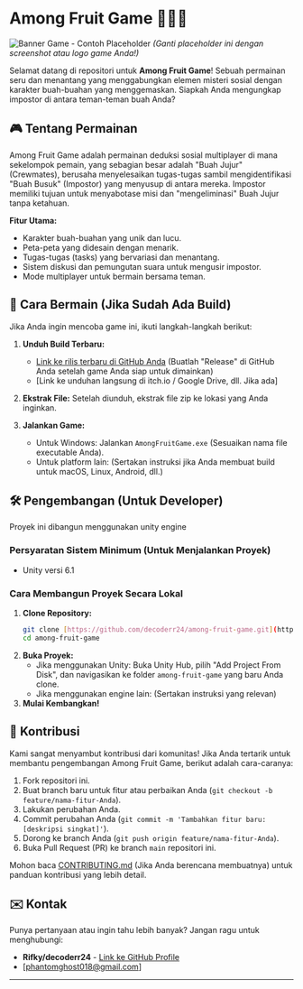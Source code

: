 # Among Fruit Game 🍎🍋🥝

![Banner Game - Contoh Placeholder](https://via.placeholder.com/800x400?text=Among+Fruit+Game+Banner)
*(Ganti placeholder ini dengan screenshot atau logo game Anda!)*

Selamat datang di repositori untuk **Among Fruit Game**! Sebuah permainan seru dan menantang yang menggabungkan elemen misteri sosial dengan karakter buah-buahan yang menggemaskan. Siapkah Anda mengungkap impostor di antara teman-teman buah Anda?

## 🎮 Tentang Permainan

Among Fruit Game adalah permainan deduksi sosial multiplayer di mana sekelompok pemain, yang sebagian besar adalah "Buah Jujur" (Crewmates), berusaha menyelesaikan tugas-tugas sambil mengidentifikasi "Buah Busuk" (Impostor) yang menyusup di antara mereka. Impostor memiliki tujuan untuk menyabotase misi dan "mengeliminasi" Buah Jujur tanpa ketahuan.

**Fitur Utama:**
* Karakter buah-buahan yang unik dan lucu.
* Peta-peta yang didesain dengan menarik.
* Tugas-tugas (tasks) yang bervariasi dan menantang.
* Sistem diskusi dan pemungutan suara untuk mengusir impostor.
* Mode multiplayer untuk bermain bersama teman.

## 🚀 Cara Bermain (Jika Sudah Ada Build)

Jika Anda ingin mencoba game ini, ikuti langkah-langkah berikut:

1.  **Unduh Build Terbaru:**
    * [Link ke rilis terbaru di GitHub Anda](https://github.com/decoderr24/among-fruit-game/releases) (Buatlah "Release" di GitHub Anda setelah game Anda siap untuk dimainkan)
    * [Link ke unduhan langsung di itch.io / Google Drive, dll. Jika ada]

2.  **Ekstrak File:** Setelah diunduh, ekstrak file zip ke lokasi yang Anda inginkan.
3.  **Jalankan Game:**
    * Untuk Windows: Jalankan `AmongFruitGame.exe` (Sesuaikan nama file executable Anda).
    * Untuk platform lain: (Sertakan instruksi jika Anda membuat build untuk macOS, Linux, Android, dll.)

## 🛠️ Pengembangan (Untuk Developer)

Proyek ini dibangun menggunakan unity engine

### Persyaratan Sistem Minimum (Untuk Menjalankan Proyek)

- Unity versi 6.1

### Cara Membangun Proyek Secara Lokal

1.  **Clone Repository:**
    ```bash
    git clone [https://github.com/decoderr24/among-fruit-game.git](https://github.com/decoderr24/among-fruit-game.git)
    cd among-fruit-game
    ```
2.  **Buka Proyek:**
    * Jika menggunakan Unity: Buka Unity Hub, pilih "Add Project From Disk", dan navigasikan ke folder `among-fruit-game` yang baru Anda clone.
    * Jika menggunakan engine lain: (Sertakan instruksi yang relevan)
3.  **Mulai Kembangkan!**

## 🤝 Kontribusi

Kami sangat menyambut kontribusi dari komunitas! Jika Anda tertarik untuk membantu pengembangan Among Fruit Game, berikut adalah cara-caranya:

1.  Fork repositori ini.
2.  Buat branch baru untuk fitur atau perbaikan Anda (`git checkout -b feature/nama-fitur-Anda`).
3.  Lakukan perubahan Anda.
4.  Commit perubahan Anda (`git commit -m 'Tambahkan fitur baru: [deskripsi singkat]'`).
5.  Dorong ke branch Anda (`git push origin feature/nama-fitur-Anda`).
6.  Buka Pull Request (PR) ke branch `main` repositori ini.

Mohon baca [CONTRIBUTING.md](CONTRIBUTING.md) (Jika Anda berencana membuatnya) untuk panduan kontribusi yang lebih detail.

## ✉️ Kontak

Punya pertanyaan atau ingin tahu lebih banyak? Jangan ragu untuk menghubungi:
* **Rifky/decoderr24** - [Link ke GitHub Profile](https://github.com/decoderr24)
* [phantomghost018@gmail.com]

---
